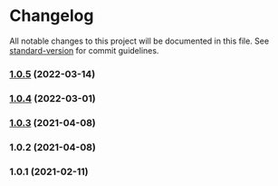 # Changelog

All notable changes to this project will be documented in this file. See [standard-version](https://github.com/conventional-changelog/standard-version) for commit guidelines.

### [1.0.5](https://github.com/ailohq/koa-with-middlewares/compare/v1.0.4...v1.0.5) (2022-03-14)

### [1.0.4](https://github.com/ailohq/koa-with-middlewares/compare/v1.0.3...v1.0.4) (2022-03-01)

### [1.0.3](https://github.com/ailohq/koa-with-middlewares/compare/v1.0.2...v1.0.3) (2021-04-08)

### 1.0.2 (2021-04-08)

### 1.0.1 (2021-02-11)
